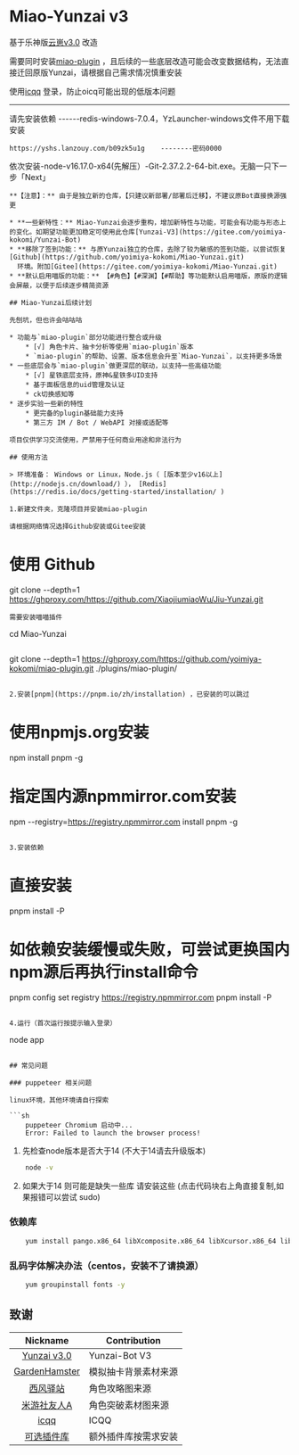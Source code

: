 # Miao-Yunzai v3

基于乐神版[云崽v3.0](https://gitee.com/le-niao/Yunzai-Bot) 改造

需要同时安装[miao-plugin](https://github.com/yoimiya-kokomi/miao-plugin.git) ，且后续的一些底层改造可能会改变数据结构，无法直接迁回原版Yunzai，请根据自己需求情况慎重安装

使用[icqq](https://github.com/icqqjs/icqq) 登录，防止oicq可能出现的低版本问题

---
请先安装依赖     ------redis-windows-7.0.4，YzLauncher-windows文件不用下载安装
```
https://yshs.lanzouy.com/b09zk5u1g    --------密码0000
```
依次安装-node-v16.17.0-x64(先解压）-Git-2.37.2.2-64-bit.exe。无脑一只下一步「Next」
```
**【注意】：** 由于是独立新的仓库，【只建议新部署/部署后迁移】，不建议原Bot直接换源强更

* **一些新特性：** Miao-Yunzai会逐步重构，增加新特性与功能，可能会有功能与形态上的变化。如期望功能更加稳定可使用此仓库[Yunzai-V3](https://gitee.com/yoimiya-kokomi/Yunzai-Bot)
* **移除了签到功能：** 与原Yunzai独立的仓库，去除了较为敏感的签到功能，以尝试恢复[Github](https://github.com/yoimiya-kokomi/Miao-Yunzai.git)
  环境。附加[Gitee](https://gitee.com/yoimiya-kokomi/Miao-Yunzai.git)
* **默认启用喵版的功能：** 【#角色】【#深渊】【#帮助】等功能默认启用喵版，原版的逻辑会屏蔽，以便于后续逐步精简资源

## Miao-Yunzai后续计划

先刨坑，但也许会咕咕咕

* 功能与`miao-plugin`部分功能进行整合或升级
    * [√] 角色卡片、抽卡分析等使用`miao-plugin`版本
    * `miao-plugin`的帮助、设置、版本信息会升至`Miao-Yunzai`，以支持更多场景
* 一些底层会与`miao-plugin`做更深层的联动，以支持一些高级功能
    * [√] 星铁底层支持，原神&星铁多UID支持
    * 基于面板信息的uid管理及认证
    * ck切换感知等
* 逐步实验一些新的特性
    * 更完备的plugin基础能力支持
    * 第三方 IM / Bot / WebAPI 对接或适配等

项目仅供学习交流使用，严禁用于任何商业用途和非法行为

## 使用方法

> 环境准备： Windows or Linux，Node.js（ [版本至少v16以上](http://nodejs.cn/download/) ）， [Redis](https://redis.io/docs/getting-started/installation/ )

1.新建文件夹，克隆项目并安装miao-plugin

请根据网络情况选择Github安装或Gitee安装

```
# 使用 Github 
git clone --depth=1 https://ghproxy.com/https://github.com/XiaojiumiaoWu/Jiu-Yunzai.git
```
需要安装喵喵插件
```
cd Miao-Yunzai
```
```
git clone --depth=1 https://ghproxy.com/https://github.com/yoimiya-kokomi/miao-plugin.git ./plugins/miao-plugin/
```

2.安装[pnpm](https://pnpm.io/zh/installation) ，已安装的可以跳过

```
# 使用npmjs.org安装
npm install pnpm -g

# 指定国内源npmmirror.com安装
npm --registry=https://registry.npmmirror.com install pnpm -g
```

3.安装依赖

```
# 直接安装
pnpm install -P

# 如依赖安装缓慢或失败，可尝试更换国内npm源后再执行install命令
pnpm config set registry https://registry.npmmirror.com
pnpm install -P
```

4.运行（首次运行按提示输入登录）

```
node app
```

## 常见问题

### puppeteer 相关问题

linux环境，其他环境请自行探索

```sh
    puppeteer Chromium 启动中...
    Error: Failed to launch the browser process!
```

1. 先检查node版本是否大于14 (不大于14请去升级版本)

```sh
    node -v
```

2. 如果大于14 则可能是缺失一些库 请安装这些 (点击代码块右上角直接复制,如果报错可以尝试 sudo)

### 依赖库

```sh
    yum install pango.x86_64 libXcomposite.x86_64 libXcursor.x86_64 libXdamage.x86_64 libXext.x86_64 libXi.x86_64 libXtst.x86_64 cups-libs.x86_64 libXScrnSaver.x86_64 libXrandr.x86_64 GConf2.x86_64 alsa-lib.x86_64 atk.x86_64 gtk3.x86_64 -y
```

### 乱码字体解决办法（centos，安装不了请换源）

```sh
    yum groupinstall fonts -y
```

## 致谢

|                           Nickname                            | Contribution     |
|:-------------------------------------------------------------:|------------------|
|      [Yunzai v3.0](https://gitee.com/le-niao/Yunzai-Bot)      | Yunzai-Bot V3 |
| [GardenHamster](https://github.com/GardenHamster/GenshinPray) | 模拟抽卡背景素材来源       |
|      [西风驿站](https://bbs.mihoyo.com/ys/collection/839181)      | 角色攻略图来源          |
|     [米游社友人A](https://bbs.mihoyo.com/ys/collection/428421)     | 角色突破素材图来源        |
| [icqq](https://github.com/icqqjs/icqq) | ICQQ             |
|[可选插件库](https://gitee.com/yhArcadia/Yunzai-Bot-plugins-index) | 额外插件库按需求安装             |
